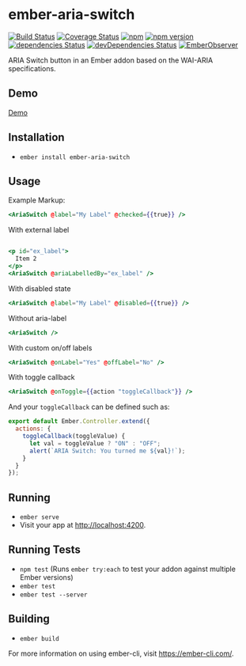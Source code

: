 # ember-aria-switch

[![Build Status](https://travis-ci.org/rajasegar/ember-aria-switch.svg?branch=master)](https://travis-ci.org/rajasegar/ember-aria-switch) 
[![Coverage Status](https://coveralls.io/repos/github/rajasegar/ember-aria-switch/badge.svg?branch=master)](https://coveralls.io/github/rajasegar/ember-aria-switch?branch=master)
[![npm](https://img.shields.io/npm/dm/ember-aria-switch.svg)](https://www.npmjs.com/package/ember-aria-switch)
[![npm version](http://img.shields.io/npm/v/ember-aria-switch.svg?style=flat)](https://npmjs.org/package/ember-aria-switch "View this project on npm")
[![dependencies Status](https://david-dm.org/rajasegar/ember-aria-switch/status.svg)](https://david-dm.org/rajasegar/ember-aria-switch)
[![devDependencies Status](https://david-dm.org/rajasegar/ember-aria-switch/dev-status.svg)](https://david-dm.org/rajasegar/ember-aria-switch?type=dev)
[![EmberObserver](http://emberobserver.com/badges/ember-aria-switch.svg?branch=master)](http://emberobserver.com/addons/ember-aria-switch)

ARIA Switch button in an Ember addon based on the WAI-ARIA specifications.

## Demo

[Demo](http://rajasegar.github.io/ember-aria-switch/)

## Installation

-   `ember install ember-aria-switch`

## Usage

Example Markup:

```hbs
<AriaSwitch @label="My Label" @checked={{true}} />
```

With external label

```hbs

<p id="ex_label">
  Item 2
</p>
<AriaSwitch @ariaLabelledBy="ex_label" />
```

With disabled state

```hbs
<AriaSwitch @label="My Label" @disabled={{true}} />

```

Without aria-label

```hbs
<AriaSwitch />
```

With custom on/off labels

```hbs
<AriaSwitch @onLabel="Yes" @offLabel="No" />
```

With toggle callback

```hbs
<AriaSwitch @onToggle={{action "toggleCallback"}} />

```

And your `toggleCallback` can be defined such as:

```js
export default Ember.Controller.extend({
  actions: {
    toggleCallback(toggleValue) {
      let val = toggleValue ? "ON" : "OFF";
      alert(`ARIA Switch: You turned me ${val}!`);
    }
  }
});

```

## Running

-   `ember serve`
-   Visit your app at <http://localhost:4200>.

## Running Tests

-   `npm test` (Runs `ember try:each` to test your addon against multiple Ember versions)
-   `ember test`
-   `ember test --server`

## Building

-   `ember build`

For more information on using ember-cli, visit <https://ember-cli.com/>.
